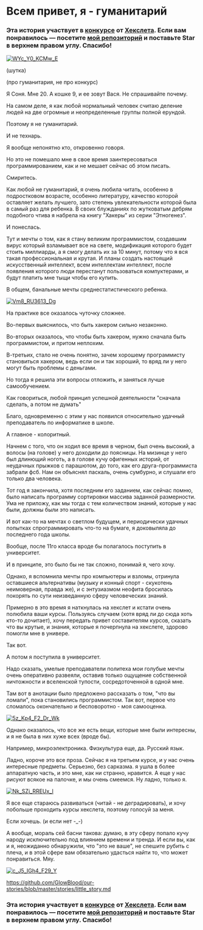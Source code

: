 # Всем привет, я - гуманитарий 

### Эта история участвует в [конкурсе](http://mystory.hexlet.io/) от [Хекслета](https://ru.hexlet.io/). Если вам понравилось — посетите [мой репозиторий](https://github.com/GlowBlood/our-stories) и поставьте Star в верхнем правом углу. Спасибо!

<a href="https://ibb.co/bJLO8e"><img src="https://preview.ibb.co/cCM7ZK/WYc_Y0_KCMw_E.jpg" alt="WYc_Y0_KCMw_E" border="0"></a>

(шутка)

(про гуманитария, не про конкурс)


Я Соня. Мне 20.  А кошке 9, и ее зовут Вася. Не спрашивайте почему.

На самом деле, я как любой нормальный человек считаю деление людей на две огромные и неопределенные группы полной ерундой.

Поэтому я не гуманитарий.

И не технарь.

Я вообще непонятно кто, откровенно говоря.

Но это не помешало мне в свое время заинтересоваться программированием, как и не мешает сейчас об этом писать. 

Смиритесь.

Как любой не гуманитарий, я очень любила читать, особенно в подростковом возрасте, особенно литературу, качество которой оставляет желать лучшего, зато степень увлекательности которой была в самый раз для ребенка.
В своих блужданиях по жутковатым дебрям подобного чтива я набрела на книгу "Хакеры" из серии "Этногенез".

И понеслась.

Тут и мечты о том, как я стану великим программистом, создавшим вирус который взламывает все на свете, модификация которого будет стоить миллиарды, а я смогу делать их за 10 минут, потому что я вся такая профессиональная и крутая. 
И планы создать настоящий искусственный интеллект, всем интеллектам интеллект, после появления
которого люди перестанут пользоваться компуктерами, и будут платить мне тыщи чтобы его купить. 

В общем, банальные мечты среднестатистического ребенка.

<a href="https://ibb.co/knqegz"><img src="https://preview.ibb.co/mKQC1z/Vm8_RU3613_Dg.jpg" alt="Vm8_RU3613_Dg" border="0"></a>

На практике все оказалось чуточку сложнее.

Во-первых выяснилось, что быть хакером сильно незаконно.

Во-вторых оказалось, что чтобы быть хакером, нужно сначала быть программистом, и притом неплохим.

В-третьих, стало не очень понятно, зачем хорошему программисту становиться хакером, ведь если он и так хороший, то вряд ли у него могут быть проблемы с деньгами.

Но тогда я решила эти вопросы отложить, и заняться лучше самообучением.

Как говориться, любой принцип успешной деятельности "сначала сделать, а потом не думать"

Благо, одновременно с этим у нас появился относительно удачный преподаватель по информатике в школе.

А главное - колоритный.

Начнем с того, что он ходил все время в черном, был очень высокий, а волосы (на голове) у него доходили до поясницы. 
На мизинце у него был длинющий ноготь, а в голове кучу офигенных историй,
от неудачных прыжков с парашютом, до того, как его друга-программиста забрали фсб. Нам он объяснял паскаль, очень сумбурно, и слушали его только два человека.

Тот год я закончила, хотя последним его заданием, как сейчас помню, было написать программу сортировки массива заданной размерности. Ума не приложу, как мы тогда с тем количеством знаний, которые у нас были,
должны были это написать.

И вот как-то на мечтах о светлом будущем, и периодически удачных попытках спрограммировать что-то на бумаге, я доковыляла до последнего года школы.

Вообще, после 11го класса вроде бы полагалось поступить в университет.

И в принципе, это было бы не так сложно, понимай я, чего хочу.

Однако, я вспомнила мечты про компьютеры и взломы, отринула оставшиеся альтернативы (музыку и конный спорт - скукотень неимоверная, правда же), и с энтузиазмом неофита бросилась покорять по сути неизведанную сферу человеческих знаний.

Примерно в это время я наткнулась на хекслет и кстати очень полюбила ваши курсы. Пользуясь случаем (хотя вряд ли до сюда хоть кто-то дочитает), хочу передать привет составителям курсов, сказать что вы крутые, и знания, которые я почерпнула
на хекслете, здорово помогли мне в универе.

Так вот.

А потом я поступила в университет.

Надо сказать, умелые преподаватели политеха мои голубые мечты очень оперативно развеяли, оставив только ощущение собственной ничтожности и вселенской тупости, сосредоточенной в одной мне.

Там вот в анотации было предложено рассказать о том, "что вы ломали", пока становились программистом. Так вот, первое что сломалось окончательно и бесповоротно - моя самооценка.

<a href="https://ibb.co/gWmkMz"><img src="https://preview.ibb.co/fyAC1z/5z_Kp4_F2_Dr_Wk.jpg" alt="5z_Kp4_F2_Dr_Wk" border="0"></a>


Однако оказалось, что все же есть вещи, которые мне были интересны, и я не была в них хуже всех (вроде бы).

Например, микроэлектроника. Физкультура еще, да. Русский язык.

Ладно, короче это все проза. Сейчас я на третьем курсе, и у нас очень интересные предметы. Серьезно, без сарказма. я ушла в более аппаратную часть, и это мне, как ни странно, нравится. А еще у нас рисуют всякое на палочке, и мы очень смеемся. Ну ладно, только я. 

<a href="https://ibb.co/hpaC1z"><img src="https://preview.ibb.co/bXEi8e/Nk_SZj_RREUx_I.jpg" alt="Nk_SZj_RREUx_I" border="0"></a>

Я все еще стараюсь развиваться (читай - не деградировать), и хочу побольше проходить курсы хекслета, поэтому голосуй за меня.

Если хочешь. (и если нет -_-)

А вообще, мораль сей басни такова: думаю, в эту сферу попало кучу народу исключительно под влиянием времени и тренда. И если вы, как и я, неожиданно обнаружили, что "это не ваше", не спешите
рубить с плеча, и в этой сфере вам обязательно удасться найти то, что может понравиться. Мяу.

<a href="https://ibb.co/fs4SZK"><img src="https://preview.ibb.co/eqMkMz/c_J5_IGh4_F29_Y.jpg" alt="c_J5_IGh4_F29_Y" border="0"></a>

https://github.com/GlowBlood/our-stories/blob/master/stories/little_story.md

### Эта история участвует в [конкурсе](http://mystory.hexlet.io/) от [Хекслета](https://ru.hexlet.io/). Если вам понравилось — посетите [мой репозиторий](https://github.com/GlowBlood/our-stories) и поставьте Star в верхнем правом углу. Спасибо!
